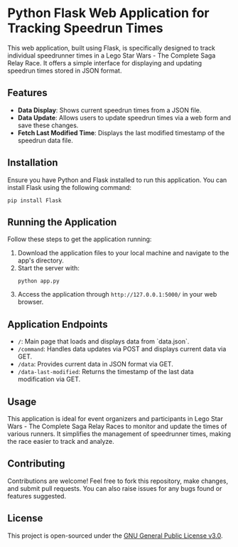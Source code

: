 
# Python Flask Web Application for Tracking Speedrun Times

This web application, built using Flask, is specifically designed to track individual speedrunner times in a Lego Star Wars - The Complete Saga Relay Race. It offers a simple interface for displaying and updating speedrun times stored in JSON format.

## Features

- **Data Display**: Shows current speedrun times from a JSON file.
- **Data Update**: Allows users to update speedrun times via a web form and save these changes.
- **Fetch Last Modified Time**: Displays the last modified timestamp of the speedrun data file.

## Installation

Ensure you have Python and Flask installed to run this application. You can install Flask using the following command:

```
pip install Flask
```

## Running the Application

Follow these steps to get the application running:

1. Download the application files to your local machine and navigate to the app's directory.
2. Start the server with:
   ```
   python app.py
   ```
3. Access the application through `http://127.0.0.1:5000/` in your web browser.

## Application Endpoints

- `/`: Main page that loads and displays data from \`data.json\`.
- `/command`: Handles data updates via POST and displays current data via GET.
- `/data`: Provides current data in JSON format via GET.
- `/data-last-modified`: Returns the timestamp of the last data modification via GET.

## Usage

This application is ideal for event organizers and participants in Lego Star Wars - The Complete Saga Relay Races to monitor and update the times of various runners. It simplifies the management of speedrunner times, making the race easier to track and analyze.

## Contributing

Contributions are welcome! Feel free to fork this repository, make changes, and submit pull requests. You can also raise issues for any bugs found or features suggested.

## License

This project is open-sourced under the [GNU General Public License v3.0](LICENSE).
